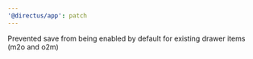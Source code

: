 ```yaml
---
'@directus/app': patch
---
```


Prevented save from being enabled by default for existing drawer items (m2o and o2m)
